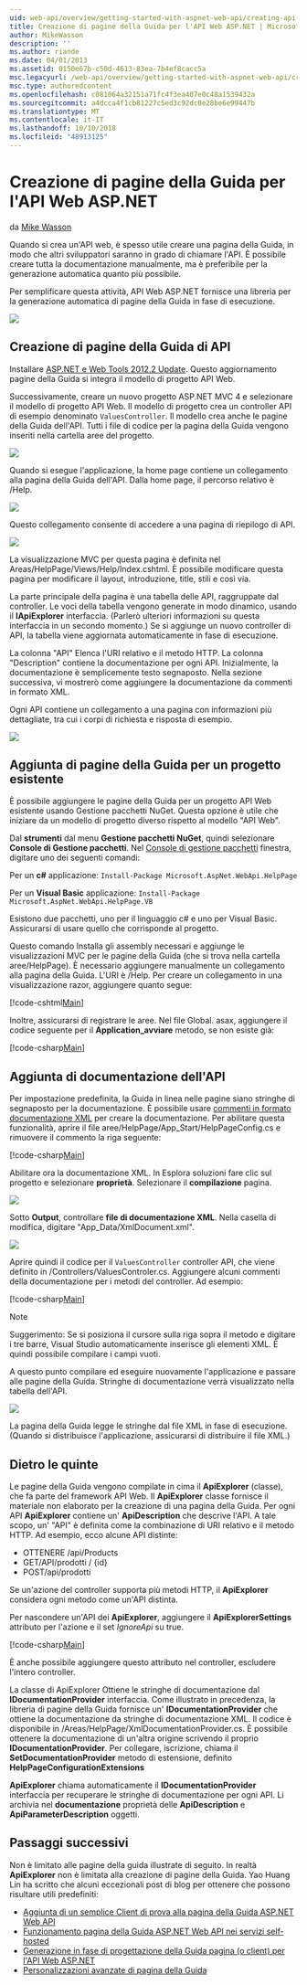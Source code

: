 ```yaml
---
uid: web-api/overview/getting-started-with-aspnet-web-api/creating-api-help-pages
title: Creazione di pagine della Guida per l'API Web ASP.NET | Microsoft Docs
author: MikeWasson
description: ''
ms.author: riande
ms.date: 04/01/2013
ms.assetid: 0150e67b-c50d-4613-83ea-7b4ef8cacc5a
msc.legacyurl: /web-api/overview/getting-started-with-aspnet-web-api/creating-api-help-pages
msc.type: authoredcontent
ms.openlocfilehash: c081064a32151a71fc4f3ea407e0c48a1539432a
ms.sourcegitcommit: a4dcca4f1cb81227c5ed3c92dc0e28be6e99447b
ms.translationtype: MT
ms.contentlocale: it-IT
ms.lasthandoff: 10/10/2018
ms.locfileid: "48913125"
---
```

<a name="creating-help-pages-for-aspnet-web-api"></a>Creazione di pagine della Guida per l'API Web ASP.NET
====================
da [Mike Wasson](https://github.com/MikeWasson)

Quando si crea un'API web, è spesso utile creare una pagina della Guida, in modo che altri sviluppatori saranno in grado di chiamare l'API. È possibile creare tutta la documentazione manualmente, ma è preferibile per la generazione automatica quanto più possibile.

Per semplificare questa attività, API Web ASP.NET fornisce una libreria per la generazione automatica di pagine della Guida in fase di esecuzione.

![](creating-api-help-pages/_static/image1.png)

## <a name="creating-api-help-pages"></a>Creazione di pagine della Guida di API

Installare [ASP.NET e Web Tools 2012.2 Update](https://go.microsoft.com/fwlink/?LinkId=282650). Questo aggiornamento pagine della Guida si integra il modello di progetto API Web.

Successivamente, creare un nuovo progetto ASP.NET MVC 4 e selezionare il modello di progetto API Web. Il modello di progetto crea un controller API di esempio denominato `ValuesController`. Il modello crea anche le pagine della Guida dell'API. Tutti i file di codice per la pagina della Guida vengono inseriti nella cartella aree del progetto.

![](creating-api-help-pages/_static/image2.png)

Quando si esegue l'applicazione, la home page contiene un collegamento alla pagina della Guida dell'API. Dalla home page, il percorso relativo è /Help.

![](creating-api-help-pages/_static/image3.png)

Questo collegamento consente di accedere a una pagina di riepilogo di API.

![](creating-api-help-pages/_static/image4.png)

La visualizzazione MVC per questa pagina è definita nel Areas/HelpPage/Views/Help/Index.cshtml. È possibile modificare questa pagina per modificare il layout, introduzione, title, stili e così via.

La parte principale della pagina è una tabella delle API, raggruppate dal controller. Le voci della tabella vengono generate in modo dinamico, usando il **IApiExplorer** interfaccia. (Parlerò ulteriori informazioni su questa interfaccia in un secondo momento.) Se si aggiunge un nuovo controller di API, la tabella viene aggiornata automaticamente in fase di esecuzione.

La colonna "API" Elenca l'URI relativo e il metodo HTTP. La colonna "Description" contiene la documentazione per ogni API. Inizialmente, la documentazione è semplicemente testo segnaposto. Nella sezione successiva, vi mostrerò come aggiungere la documentazione da commenti in formato XML.

Ogni API contiene un collegamento a una pagina con informazioni più dettagliate, tra cui i corpi di richiesta e risposta di esempio.

![](creating-api-help-pages/_static/image5.png)

## <a name="adding-help-pages-to-an-existing-project"></a>Aggiunta di pagine della Guida per un progetto esistente

È possibile aggiungere le pagine della Guida per un progetto API Web esistente usando Gestione pacchetti NuGet. Questa opzione è utile che iniziare da un modello di progetto diverso rispetto al modello "API Web".

Dal **strumenti** dal menu **Gestione pacchetti NuGet**, quindi selezionare **Console di Gestione pacchetti**. Nel [Console di gestione pacchetti](http://docs.nuget.org/docs/start-here/using-the-package-manager-console) finestra, digitare uno dei seguenti comandi:

Per un **c#** applicazione: `Install-Package Microsoft.AspNet.WebApi.HelpPage`

Per un **Visual Basic** applicazione: `Install-Package Microsoft.AspNet.WebApi.HelpPage.VB`

Esistono due pacchetti, uno per il linguaggio c# e uno per Visual Basic. Assicurarsi di usare quello che corrisponde al progetto.

Questo comando Installa gli assembly necessari e aggiunge le visualizzazioni MVC per le pagine della Guida (che si trova nella cartella aree/HelpPage). È necessario aggiungere manualmente un collegamento alla pagina della Guida. L'URI è /Help. Per creare un collegamento in una visualizzazione razor, aggiungere quanto segue:

[!code-cshtml[Main](creating-api-help-pages/samples/sample1.cshtml)]

Inoltre, assicurarsi di registrare le aree. Nel file Global. asax, aggiungere il codice seguente per il **Application\_avviare** metodo, se non esiste già:

[!code-csharp[Main](creating-api-help-pages/samples/sample2.cs?highlight=4)]

## <a name="adding-api-documentation"></a>Aggiunta di documentazione dell'API

Per impostazione predefinita, la Guida in linea nelle pagine siano stringhe di segnaposto per la documentazione. È possibile usare [commenti in formato documentazione XML](https://msdn.microsoft.com/library/b2s063f7.aspx) per creare la documentazione. Per abilitare questa funzionalità, aprire il file aree/HelpPage/App\_Start/HelpPageConfig.cs e rimuovere il commento la riga seguente:

[!code-csharp[Main](creating-api-help-pages/samples/sample3.cs)]

Abilitare ora la documentazione XML. In Esplora soluzioni fare clic sul progetto e selezionare **proprietà**. Selezionare il **compilazione** pagina.

![](creating-api-help-pages/_static/image6.png)

Sotto **Output**, controllare **file di documentazione XML**. Nella casella di modifica, digitare "App\_Data/XmlDocument.xml".

![](creating-api-help-pages/_static/image7.png)

Aprire quindi il codice per il `ValuesController` controller API, che viene definito in /Controllers/ValuesControler.cs. Aggiungere alcuni commenti della documentazione per i metodi del controller. Ad esempio:

[!code-csharp[Main](creating-api-help-pages/samples/sample4.cs)]

> [!NOTE]
> Suggerimento: Se si posiziona il cursore sulla riga sopra il metodo e digitare i tre barre, Visual Studio automaticamente inserisce gli elementi XML. È quindi possibile compilare i campi vuoti.


A questo punto compilare ed eseguire nuovamente l'applicazione e passare alle pagine della Guida. Stringhe di documentazione verrà visualizzato nella tabella dell'API.

![](creating-api-help-pages/_static/image8.png)

La pagina della Guida legge le stringhe dal file XML in fase di esecuzione. (Quando si distribuisce l'applicazione, assicurarsi di distribuire il file XML.)

## <a name="under-the-hood"></a>Dietro le quinte

Le pagine della Guida vengono compilate in cima il **ApiExplorer** (classe), che fa parte del framework API Web. Il **ApiExplorer** classe fornisce il materiale non elaborato per la creazione di una pagina della Guida. Per ogni API **ApiExplorer** contiene un' **ApiDescription** che descrive l'API. A tale scopo, un' "API" è definita come la combinazione di URI relativo e il metodo HTTP. Ad esempio, ecco alcune API distinte:

- OTTENERE /api/Products
- GET/API/prodotti / {id}
- POST/api/prodotti

Se un'azione del controller supporta più metodi HTTP, il **ApiExplorer** considera ogni metodo come un'API distinta.

Per nascondere un'API dei **ApiExplorer**, aggiungere il **ApiExplorerSettings** attributo per l'azione e il set *IgnoreApi* su true.

[!code-csharp[Main](creating-api-help-pages/samples/sample5.cs)]

È anche possibile aggiungere questo attributo nel controller, escludere l'intero controller.

La classe di ApiExplorer Ottiene le stringhe di documentazione dal **IDocumentationProvider** interfaccia. Come illustrato in precedenza, la libreria di pagine della Guida fornisce un' **IDocumentationProvider** che ottiene la documentazione da stringhe di documentazione XML. Il codice è disponibile in /Areas/HelpPage/XmlDocumentationProvider.cs. È possibile ottenere la documentazione di un'altra origine scrivendo il proprio **IDocumentationProvider**. Per collegare, iscrizione, chiama il **SetDocumentationProvider** metodo di estensione, definito **HelpPageConfigurationExtensions**

**ApiExplorer** chiama automaticamente il **IDocumentationProvider** interfaccia per recuperare le stringhe di documentazione per ogni API. Li archivia nel **documentazione** proprietà delle **ApiDescription** e **ApiParameterDescription** oggetti.

## <a name="next-steps"></a>Passaggi successivi

Non è limitato alle pagine della guida illustrate di seguito. In realtà **ApiExplorer** non è limitata alla creazione di pagine della Guida. Yao Huang Lin ha scritto che alcuni eccezionali post di blog per ottenere che possono risultare utili predefiniti:

- [Aggiunta di un semplice Client di prova alla pagina della Guida ASP.NET Web API](https://blogs.msdn.com/b/yaohuang1/archive/2012/12/02/adding-a-simple-test-client-to-asp-net-web-api-help-page.aspx)
- [Funzionamento pagina della Guida ASP.NET Web API nei servizi self-hosted](https://blogs.msdn.com/b/yaohuang1/archive/2012/12/20/making-asp-net-web-api-help-page-work-on-self-hosted-services.aspx)
- [Generazione in fase di progettazione della Guida pagina (o client) per l'API Web ASP.NET](https://blogs.msdn.com/b/yaohuang1/archive/2013/01/20/design-time-generation-of-help-page-or-proxy-for-asp-net-web-api.aspx)
- [Personalizzazioni avanzate di pagina della Guida](https://blogs.msdn.com/b/yaohuang1/archive/2012/12/10/asp-net-web-api-help-page-part-3-advanced-help-page-customizations.aspx)
